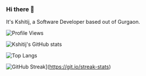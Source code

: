 ### Hi there 👋

It's Kshitij, a Software Developer based out of Gurgaon.

![Profile Views](https://guxte6x7nmrvjezwz7dr3bimne0cqchs.lambda-url.ap-south-1.on.aws/kshtj24)

![Kshitij's GitHub stats](https://github-readme-stats.vercel.app/api?username=kshtj24)

![Top Langs](https://github-readme-stats.vercel.app/api/top-langs/?username=kshtj24&hide=assembly&layout=compact)

![GitHub Streak](https://github-readme-streak-stats.herokuapp.com?user=kshtj24)](https://git.io/streak-stats)
